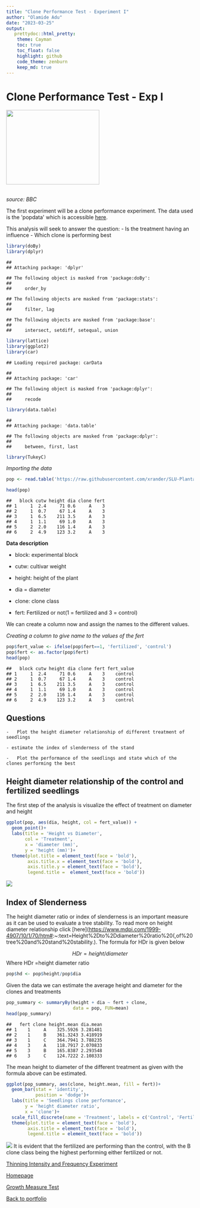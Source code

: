 ```yaml
---
title: "Clone Performance Test - Experiment I"
author: "Olamide Adu"
date: "2023-03-25"
output:
   prettydoc::html_pretty:
    theme: Cayman
    toc: true
    toc_float: false
    highlight: github
    code_theme: zenburn
    keep_md: true
---
```


# Clone Performance Test - Exp I

<img src= "https://ichef.bbci.co.uk/news/304/mcs/media/images/48772000/jpg/_48772031_aspen.jpg" height = '200' width = '250'>

<br> *source: BBC* <br>

The first experiment will be a clone performance experiment. The data used is the 'popdata' which is accessible [here](https://raw.githubusercontent.com/xrander/SLU-Plantation-Experimentation/master/Data/popdata.txt).

This analysis will seek to answer the question: - Is the treatment having an influence - Which clone is performing best


```r
library(doBy)
library(dplyr)
```

```
## 
## Attaching package: 'dplyr'
```

```
## The following object is masked from 'package:doBy':
## 
##     order_by
```

```
## The following objects are masked from 'package:stats':
## 
##     filter, lag
```

```
## The following objects are masked from 'package:base':
## 
##     intersect, setdiff, setequal, union
```

```r
library(lattice)
library(ggplot2)
library(car)
```

```
## Loading required package: carData
```

```
## 
## Attaching package: 'car'
```

```
## The following object is masked from 'package:dplyr':
## 
##     recode
```

```r
library(data.table)
```

```
## 
## Attaching package: 'data.table'
```

```
## The following objects are masked from 'package:dplyr':
## 
##     between, first, last
```

```r
library(TukeyC)
```

*Importing the data*


```r
pop <- read.table('https://raw.githubusercontent.com/xrander/SLU-Plantation-Experimentation/master/Data/Lab1/popdata.txt', header = T)

head(pop)
```

```
##   block cutw height dia clone fert
## 1     1  2.4     71 0.6     A    3
## 2     1  0.7     67 1.4     A    3
## 3     1  6.5    211 3.5     A    3
## 4     1  1.1     69 1.0     A    3
## 5     2  2.0    116 1.4     A    3
## 6     2  4.9    123 3.2     A    3
```

**Data description**

-   block: experimental block

-   cutw: cultivar weight

-   height: height of the plant

-   dia = diameter

-   clone: clone class

-   fert: Fertilized or not(1 = fertilized and 3 = control)

We can create a column now and assign the names to the different values.

*Creating a column to give name to the values of the fert*


```r
pop$fert_value <- ifelse(pop$fert==1, 'fertilized', 'control')
pop$fert <- as.factor(pop$fert)
head(pop)
```

```
##   block cutw height dia clone fert fert_value
## 1     1  2.4     71 0.6     A    3    control
## 2     1  0.7     67 1.4     A    3    control
## 3     1  6.5    211 3.5     A    3    control
## 4     1  1.1     69 1.0     A    3    control
## 5     2  2.0    116 1.4     A    3    control
## 6     2  4.9    123 3.2     A    3    control
```

## Questions

```         
-   Plot the height diameter relationship of different treatment of seedlings

- estimate the index of slenderness of the stand

-   Plot the performance of the seedlings and state which of the clones performing the best
```

## Height diameter relationship of the control and fertilized seedlings

The first step of the analysis is visualize the effect of treatment on diameter and height


```r
ggplot(pop, aes(dia, height, col = fert_value)) +
  geom_point()+ 
  labs(title = 'Height vs Diameter',
       col = 'Treatment',
       x = 'diameter (mm)',
       y = 'height (mm)')+
  theme(plot.title = element_text(face = 'bold'),
        axis.title.x = element_text(face = 'bold'),
        axis.title.y = element_text(face = 'bold'),
        legend.title =  element_text(face = 'bold'))
```

![](clone_files/figure-html/unnamed-chunk-4-1.png)<!-- -->

## Index of Slenderness

The height diameter ratio or index of slenderness is an important measure as it can be used to evaluate a tree stability. To read more on height diameter relationship click [here](<https://www.mdpi.com/1999-4907/10/1/70/htm#>:\~:text=Height%2Dto%2Ddiameter%20ratio%20(,of%20tree%20and%20stand%20stability.). The formula for HDr is given below

$$HDr = height/diameter$$
Where HDr =height diameter ratio


```r
pop$hd <- pop$height/pop$dia
```

Given the data we can estimate the average height and diameter for the clones and treatments


```r
pop_summary <- summaryBy(height + dia ~ fert + clone,
                         data = pop, FUN=mean)
head(pop_summary)
```

```
##   fert clone height.mean dia.mean
## 1    1     A    325.5926 3.281481
## 2    1     B    361.3243 3.418919
## 3    1     C    364.7941 3.788235
## 4    3     A    118.7917 2.070833
## 5    3     B    165.8387 2.293548
## 6    3     C    124.7222 2.108333
```


The mean height to diameter of the different treatment as given with the formula above can be estimated.


```r
ggplot(pop_summary, aes(clone, height.mean, fill = fert))+
  geom_bar(stat = 'identity',
           position = 'dodge')+
  labs(title = 'Seedlings clone performance',
       y = 'height diameter ratio',
       x = 'clone')+
  scale_fill_discrete(name = 'Treatment', labels = c('Control', 'Fertilized'))+
  theme(plot.title = element_text(face = 'bold'),
        axis.title = element_text(face = 'bold'),
        legend.title = element_text(face = 'bold'))
```

![](clone_files/figure-html/unnamed-chunk-7-1.png)<!-- -->
It is evident that the fertilized are performing than the control, with the B clone class being the highest performing either fertilized or not.

[Thinning Intensity and Frequency Experiment](pct.html) <br>

[Homepage](index.html) <br>

[Growth Measure Test](growth_experiment.html) <br>

[Back to portfolio](https://olamideadu.com)
